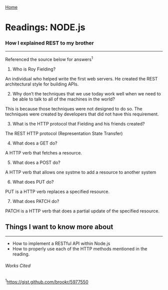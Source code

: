 [Home](README.md)

# Readings: NODE.js

### How I explained REST to my brother
---------------

Referenced the source below for answers<sup>1<sup>

1. Who is Roy Fielding?
  
  An individual who helped write the first web servers. He created the REST architectural style for building APIs. 


2. Why don’t the techniques that we use today work well when we need to be able to talk to all of the machines in the world?

  This is because those techniques were not designed to do so. The techniques were created by developers that did not have this requirement. 

3. What is the HTTP protocol that Fielding and his friends created?

  The REST HTTP protocol (Representation State Transfer)

4. What does a GET do?

  A HTTP verb that fetches a resource.

5. What does a POST do?

  A HTTP verb that allows one systme to add a resource to another system

6. What does PUT do?

  PUT is a HTTP verb replaces a specified resource.


7. What does PATCH do?

  PATCH is a HTTP verb that does a partial update of the specified resource.


## Things I want to know more about
---------------
* How to implement a RESTful API within Node.js
* How to properly use each of the HTTP methods mentioned in the reading.

###### Works Cited

<sup>1</sup>https://gist.github.com/brookr/5977550
